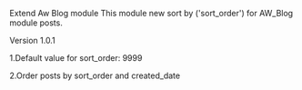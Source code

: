 Extend Aw Blog module
This module new sort by ('sort_order') for AW_Blog module posts.

Version 1.0.1

1.Default value for sort_order: 9999

2.Order posts by sort_order and created_date

